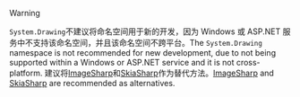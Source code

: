 > [!WARNING]
> <span data-ttu-id="a834f-101">`System.Drawing`不建议将命名空间用于新的开发，因为 Windows 或 ASP.NET 服务中不支持该命名空间，并且该命名空间不跨平台。</span><span class="sxs-lookup"><span data-stu-id="a834f-101">The `System.Drawing` namespace is not recommended for new development, due to not being supported within a Windows or ASP.NET service and it is not cross-platform.</span></span> <span data-ttu-id="a834f-102">建议将[ImageSharp](https://github.com/SixLabors/ImageSharp)和[SkiaSharp](https://github.com/mono/SkiaSharp)作为替代方法。</span><span class="sxs-lookup"><span data-stu-id="a834f-102">[ImageSharp](https://github.com/SixLabors/ImageSharp) and [SkiaSharp](https://github.com/mono/SkiaSharp) are recommended as alternatives.</span></span>

